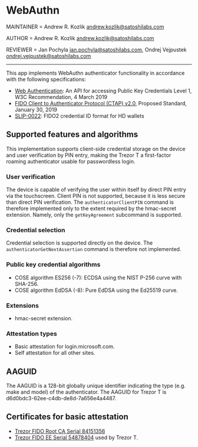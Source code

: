# WebAuthn

MAINTAINER = Andrew R. Kozlik <andrew.kozlik@satoshilabs.com>

AUTHOR = Andrew R. Kozlik <andrew.kozlik@satoshilabs.com>

REVIEWER = Jan Pochyla <jan.pochyla@satoshilabs.com>, Ondrej Vejpustek <ondrej.vejpustek@satoshilabs.com>

-----

This app implements WebAuthn authenticator functionality in accordance with the following specifications:

* [Web Authentication](https://www.w3.org/TR/webauthn/): An API for accessing Public Key Credentials Level 1, W3C Recommendation, 4 March 2019
* [FIDO Client to Authenticator Protocol (CTAP) v2.0](https://fidoalliance.org/specs/fido-v2.0-ps-20190130/fido-client-to-authenticator-protocol-v2.0-ps-20190130.html#sctn-hmac-secret-extension), Proposed Standard, January 30, 2019
* [SLIP-0022](https://github.com/satoshilabs/slips/blob/master/slip-0022.md): FIDO2 credential ID format for HD wallets

## Supported features and algorithms

This implementation supports client-side credential storage on the device and user verification by PIN entry, making the Trezor T a first-factor roaming authenticator usable for passwordless login.

### User verification

The device is capable of verifying the user within itself by direct PIN entry via the touchscreen. Client PIN is not supported, because it is less secure than direct PIN verification. The `authenticatorClientPIN` command is therefore implemented only to the extent required by the hmac-secret extension. Namely, only the `getKeyAgreement` subcommand is supported.

### Credential selection

Credential selection is supported directly on the device. The `authenticatorGetNextAssertion` command is therefore not implemented.

### Public key credential algorithms

* COSE algorithm ES256 (-7): ECDSA using the NIST P-256 curve with SHA-256.
* COSE algorithm EdDSA (-8): Pure EdDSA using the Ed25519 curve.

### Extensions

* hmac-secret extension.

### Attestation types

* Basic attestation for login.microsoft.com.
* Self attestation for all other sites.

## AAGUID

The AAGUID is a 128-bit globally unique identifier indicating the type (e.g. make and model) of the authenticator. The AAGUID for Trezor T is d6d0bdc3-62ee-c4db-de8d-7a656e4a4487.

## Certificates for basic attestation

* [Trezor FIDO Root CA Serial 84151356](https://github.com/trezor/trezor-firmware/blob/master/core/tools/codegen/fido/ca_cert.pem)
* [Trezor FIDO EE Serial 54878404](https://github.com/trezor/trezor-firmware/blob/master/core/tools/codegen/fido/att_cert.der) used by Trezor T.


